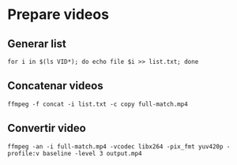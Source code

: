 # Prepare videos

## Generar list

```for i in $(ls VID*); do echo file $i >> list.txt; done ```

## Concatenar videos

```ffmpeg -f concat -i list.txt -c copy full-match.mp4 ```

## Convertir video

```ffmpeg -an -i full-match.mp4 -vcodec libx264 -pix_fmt yuv420p -profile:v baseline -level 3 output.mp4```



